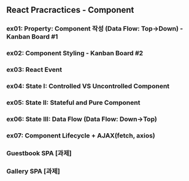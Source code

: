 ## React Pracractices - Component

### ex01: Property: Component 작성 (Data Flow: Top->Down) - Kanban Board #1
### ex02: Component Styling                                - Kanban Board #2
### ex03: React Event              
### ex04: State I: Controlled VS Uncontrolled Component
### ex05: State II: Stateful and Pure Component
### ex06: State III: Data Flow (Data Flow: Down->Top)
### ex07: Component Lifecycle + AJAX(fetch, axios)

### Guestbook SPA [과제]
### Gallery SPA [과제]
